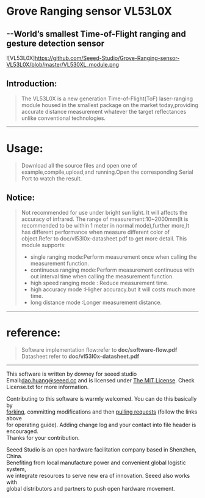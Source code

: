 Grove Ranging sensor VL53L0X
=======================================
  --World’s smallest Time-of-Flight ranging and gesture detection sensor  
---------------------------------------------

![VL53L0X]https://github.com/Seeed-Studio/Grove-Ranging-sensor-VL53L0X/blob/master/VL530XL_module.png


Introduction:  
------------------------  
>The VL53L0X is a new generation Time-of-Flight(ToF) laser-ranging module housed in the smallest package on the market today,providing accurate distance measurement whatever the target reflectances unlike conventional technologies.  

***

Usage: 
========== 
>Download all the source files and open one of example,compile,upload,and running.Open the corresponding Serial Port to watch the result.  

Notice:
----------
>Not recommended for use under bright sun light. It will affects the accuracy of infrared.
>The range of measurement:10~2000mm(It is recommended to be within 1 meter in normal mode),further more,It has different performance when measure different color of object.Refer to doc/vl53l0x-datasheet.pdf to get more detail.
>This module supports:
>+ single ranging mode:Perform measurement once when calling the measurement function.
>+ continuous ranging mode:Perform measurement continuous with out interval time when calling the measurement function.
>+ high speed ranging mode : Reduce measurement time.
>+ high accuracy mode :Higher accuracy.but it will costs much more time.
>+ long distance mode :Longer measurement distance.

***
reference:
============
>Software implementation flow:refer to **doc/software-flow.pdf**  
>Datasheet:refer to **doc/vl53l0x-datasheet.pdf**  


***
This software is written by downey  for seeed studio<br>
Email:dao.huang@seeed.cc
and is licensed under [The MIT License](http://opensource.org/licenses/mit-license.php). Check License.txt for more information.<br>

Contributing to this software is warmly welcomed. You can do this basically by<br>
[forking](https://help.github.com/articles/fork-a-repo), committing modifications and then [pulling requests](https://help.github.com/articles/using-pull-requests) (follow the links above<br>
for operating guide). Adding change log and your contact into file header is encouraged.<br>
Thanks for your contribution.

Seeed Studio is an open hardware facilitation company based in Shenzhen, China. <br>
Benefiting from local manufacture power and convenient global logistic system, <br>
we integrate resources to serve new era of innovation. Seeed also works with <br>
global distributors and partners to push open hardware movement.<br>

